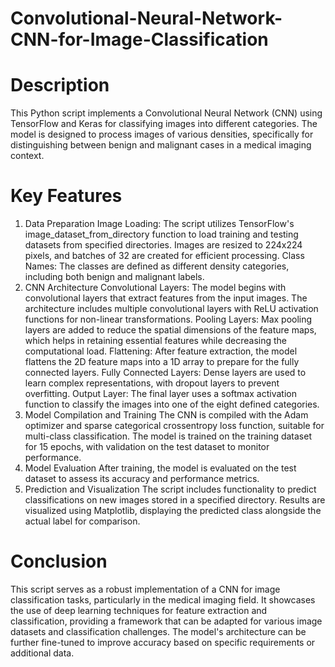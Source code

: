 # Convolutional-Neural-Network-CNN-for-Image-Classification
# Description
This Python script implements a Convolutional Neural Network (CNN) using TensorFlow and Keras for classifying images into different categories. The model is designed to process images of various densities, specifically for distinguishing between benign and malignant cases in a medical imaging context.

# Key Features
1. Data Preparation
Image Loading: The script utilizes TensorFlow's image_dataset_from_directory function to load training and testing datasets from specified directories. Images are resized to 224x224 pixels, and batches of 32 are created for efficient processing.
Class Names: The classes are defined as different density categories, including both benign and malignant labels.
2. CNN Architecture
Convolutional Layers: The model begins with convolutional layers that extract features from the input images. The architecture includes multiple convolutional layers with ReLU activation functions for non-linear transformations.
Pooling Layers: Max pooling layers are added to reduce the spatial dimensions of the feature maps, which helps in retaining essential features while decreasing the computational load.
Flattening: After feature extraction, the model flattens the 2D feature maps into a 1D array to prepare for the fully connected layers.
Fully Connected Layers: Dense layers are used to learn complex representations, with dropout layers to prevent overfitting.
Output Layer: The final layer uses a softmax activation function to classify the images into one of the eight defined categories.
3. Model Compilation and Training
The CNN is compiled with the Adam optimizer and sparse categorical crossentropy loss function, suitable for multi-class classification.
The model is trained on the training dataset for 15 epochs, with validation on the test dataset to monitor performance.
4. Model Evaluation
After training, the model is evaluated on the test dataset to assess its accuracy and performance metrics.
5. Prediction and Visualization
The script includes functionality to predict classifications on new images stored in a specified directory.
Results are visualized using Matplotlib, displaying the predicted class alongside the actual label for comparison.
# Conclusion
This script serves as a robust implementation of a CNN for image classification tasks, particularly in the medical imaging field. It showcases the use of deep learning techniques for feature extraction and classification, providing a framework that can be adapted for various image datasets and classification challenges. The model's architecture can be further fine-tuned to improve accuracy based on specific requirements or additional data.

